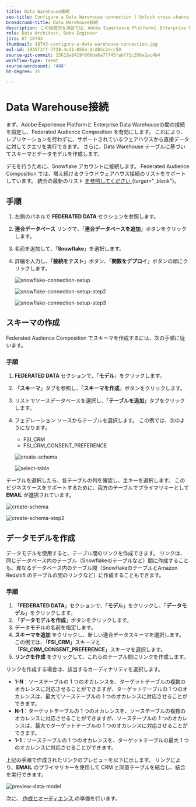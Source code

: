 ```yaml
---
title: Data Warehouse接続
seo-title: Configure a Data Warehouse connection | Unlock cross-channel insights with Federated Audience Composition
breadcrumb-title: Data Warehouse接続
description: この視覚的な演習では、Adobe Experience Platformと Enterprise Data Warehouseの間の接続を設定して、Federated Audience Composition を有効にします。
role: Data Architect, Data Engineer
jira: KT-18743
thumbnail: 18743-configure-a-data-warehouse-connection.jpg
exl-id: 3935f3ff-7728-4cd1-855e-2cd02c2ecc59
source-git-commit: 15619a8419f608da6a77745fabf72c356a2ac4b4
workflow-type: tm+mt
source-wordcount: '488'
ht-degree: 3%

---
```


# Data Warehouse接続

まず、Adobe Experience Platformと Enterprise Data Warehouseの間の接続を設定し、Federated Audience Composition を有効にします。 これにより、レプリケーションを行わずに、サポートされているウェアハウスから直接データに対してクエリを実行できます。 さらに、Data Warehouse テーブルに基づいてスキーマとデータモデルを作成します。

デモを行うために、Snowflake アカウントに接続します。 Federated Audience Composition では、増え続けるクラウドウェアハウス接続のリストをサポートしています。 統合の最新のリスト [ を参照してください ](https://experienceleague.adobe.com/en/docs/federated-audience-composition/using/start/access-prerequisites){target="_blank"}。

## 手順

1. 左側のパネルで **FEDERATED DATA** セクションを参照します。
2. **連合データベース** リンクで、「**連合データベースを追加**」ボタンをクリックします。
3. 名前を追加して、「**Snowflake**」を選択します。
4. 詳細を入力し、「**接続をテスト**」ボタン、「**関数をデプロイ**」ボタンの順にクリックします。

   ![snowflake-connection-setup](assets/snowflake-connection-setup.png)

   ![snowflake-connection-setup-step2](assets/snowflake-connection-setup-step2.png)

   ![snowflake-connection-setup-step3](assets/snowflake-connection-setup-step3.png)

## スキーマの作成

Federated Audience Composition でスキーマを作成するには、次の手順に従います。

### 手順

1. **FEDERATED DATA** セクションで、「**モデル**」をクリックします。
2. 「**スキーマ**」タブを参照し、「**スキーマを作成**」ボタンをクリックします。
3. リストでソースデータベースを選択し、「**テーブルを追加**」タブをクリックします。
4. フェデレーション ソースからテーブルを選択します。 この例では、次のようになります。
   - FSI_CRM
   - FSI_CRM_CONSENT_PREFERENCE

   ![create-schema](assets/create-schema.png)

   ![select-table](assets/select-table.png)

テーブルを選択したら、各テーブルの列を確認し、主キーを選択します。 このビジネスケースをサポートするために、両方のテーブルでプライマリキーとして **EMAIL** が選択されています。

![create-schema](assets/create-schema.png)

![create-schema-step2](assets/create-schema-step2.png)

## データモデルを作成

データモデルを使用すると、テーブル間のリンクを作成できます。 リンクは、同じデータベース内のテーブル（Snowflakeのテーブルなど）間に作成することも、異なるデータベース内のテーブル間（SnowflakeのテーブルとAmazon Redshift のテーブルの間のリンクなど）に作成することもできます。

### 手順

1. 「**FEDERATED DATA**」セクションで、「**モデル**」をクリックし、「**データモデル**」をクリックします。
2. 「**データモデルを作成**」ボタンをクリックします。
3. データモデルの名前を指定します。
4. **スキーマを追加** をクリックし、新しい連合データスキーマを選択します。 この例では、「**FSI_CRM**」スキーマと「**FSI_CRM_CONSENT_PREFERENCE**」スキーマを選択します。
5. **リンクを作成** をクリックして、これらのテーブル間にリンクを作成します。

リンクを作成する場合は、該当するカーディナリティを選択します。

- **1-N**：ソーステーブルの 1 つのオカレンスを、ターゲットテーブルの複数のオカレンスに対応させることができますが、ターゲットテーブルの 1 つのオカレンスは、最大でソーステーブルの 1 つのオカレンスに対応させることができます。
- **N-1**：ターゲットテーブルの 1 つのオカレンスを、ソーステーブルの複数のオカレンスに対応させることができますが、ソーステーブルの 1 つのオカレンスは、最大でターゲットテーブルの 1 つのオカレンスに対応させることができます。
- **1-1**：ソーステーブルの 1 つのオカレンスを、ターゲットテーブルの最大 1 つのオカレンスに対応させることができます。

上記の手順で作成されたリンクのプレビューを以下に示します。 リンクにより、**EMAIL** のプライマリキーを使用して CRM と同意テーブルを結合し、結合を実行できます。

![preview-data-model](assets/preview-data-model.png)

次に、[ 作成とオーディエンス ](audience-creation-exercise.md) の準備を行います。
